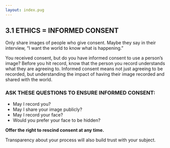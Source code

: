 ```yaml
---
layout: index.pug
---
```

## 3.1 ETHICS = INFORMED CONSENT

Only share images of people who give consent. Maybe they say in their interview, “I want the world to know what is happening.”

You received consent, but do you have informed consent to use a person’s image? Before you hit record, know that the person you record understands what they are agreeing to. Informed consent means not just agreeing to be recorded, but understanding the impact of having their image recorded and shared with the world.

### ASK THESE QUESTIONS TO ENSURE INFORMED CONSENT:

- May I record you?
- May I share your image publicly?
- May I record your face?
- Would you prefer your face to be hidden?

**Offer the right to rescind consent at any time.**

Transparency about your process will also build trust with your subject.
